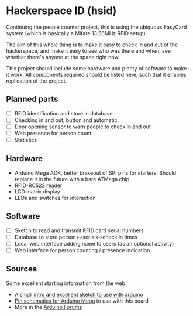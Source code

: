 Hackerspace ID (hsid)
====================

Continuing the people counter project, this is using the ubiquous
EasyCard system (which is basically a Mifare 13.56MHz RFID setup).

The aim of this whole thing is to make it easy to check in and out
of the hackerspace, and make it easy to see who was there and when,
see whether there's anyone at the space right now.

This project should include some hardware and plenty of software
to make it work. All components required should be listed here,
such that it enables replication of the project.

Planned parts
-------------

 * [ ] RFID identification and store in database
 * [ ] Checking in and out, button and automatic
 * [ ] Door opening sensor to warn people to check in and out
 * [ ] Web presence for person count
 * [ ] Statistics

Hardware
--------

 * Arduino Mega ADK, better brakeout of SPI pins for starters. Should replace it in the future with a bare ATMega chip
 * RFID-RC522 reader
 * LCD matrix display
 * LEDs and switches for interaction

Software
--------

 * [ ] Sketch to read and transmit RFID card serial numbers
 * [ ] Database to store person<->serial<->check in times
 * [ ] Local web interface adding name to users (as an optional activity)
 * [ ] Web interface for person counting / presence indication

Sources
-------

Some excellent starting information from the web.

 * A [small intro and excellent sketch to use with arduino][arduino]
 * [Pin schematics for Arduino Mega][pins] to use with this board
 * More in the [Arduino Forums][forum]


[arduino]: http://www.grantgibson.co.uk/blog/2012/04/how-to-get-started-with-the-mifare-mf522-an-and-arduino/ "How to get started with the Mifare MF522-AN and Arduino"
[pins]: http://www.b2cqshop.com/images/thumbs/0000433.jpg
[forum]: http://forum.arduino.cc/index.php?topic=111113.0 "MF522-AN RFID Reader"
